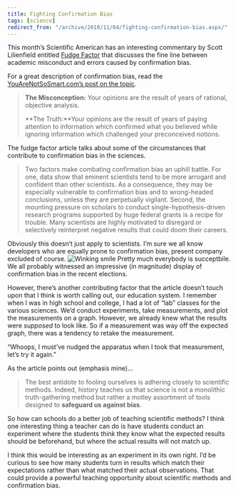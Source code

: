 ```yaml
---
title: Fighting Confirmation Bias
tags: [science]
redirect_from: "/archive/2010/11/04/fighting-confirmation-bias.aspx/"
---
```


This month’s Scientific American has an interesting commentary by Scott Lilienfield entitled [Fudge
Factor](http://www.scientificamerican.com/article.cfm?id=fudge-factor "Fudge Factor") that discusses the fine line between academic misconduct and errors caused by confirmation bias.

For a great description of confirmation bias, read the [YouAreNotSoSmart.com’s post on the topic](http://youarenotsosmart.com/2010/06/23/confirmation-bias/ "You are not so smart - Confirmation Bias").

> **The Misconception:** Your opinions are the result of years of
> rational, objective analysis.
>
> **The Truth:**Your opinions are the result of years of paying
> attention to information which confirmed what you believed while
> ignoring information which challenged your preconceived notions.

The fudge factor article talks about some of the circumstances that contribute to confirmation bias in the sciences.

> Two factors make combating confirmation bias an uphill battle. For
> one, data show that eminent scientists tend to be more arrogant and
> confident than other scientists. As a consequence, they may be
> especially vulnerable to confirmation bias and to wrong-headed
> conclusions, unless they are perpetually vigilant. Second, the
> mounting pressure on scholars to conduct single-hypothesis-driven
> research programs supported by huge federal grants is a recipe for
> trouble. Many scientists are highly motivated to disregard or
> selectively reinterpret negative results that could doom their
> careers.

Obviously this doesn’t just apply to scientists. I’m sure we all know developers who are equally prone to confirmation bias, present company
excluded of course. ![Winking smile](https://haacked.com/assets/images/haacked_com/WindowsLiveWriter/Fighting-Confirmation-Bias_12B38/wlEmoticon-winkingsmile_2.png)
Pretty much everybody is succeptbile. We all probably witnessed an impressive (in magnitude) display of confirmation bias in the recent elections.

However, there’s another contributing factor that the article doesn’t touch upon that I think is worth calling out, our education system. I
remember when I was in high school and college, I had a lot of “lab” classes for the various sciences. We’d conduct experiments, take
measurements, and plot the measurements on a graph. However, we already knew what the results were *supposed* to look like. So if a measurement
was way off the expected graph, there was a tendency to retake the measurement.

“Whoops, I must’ve nudged the apparatus when I took that measurement, let’s try it again.”

As the article points out (emphasis mine)…

> The best antidote to fooling ourselves is adhering closely to
> scientific methods. Indeed, history teaches us that science is not a
> monolithic truth-gathering method but rather a motley assortment of
> tools designed to **safeguard us against bias**.

So how can schools do a better job of teaching scientific methods? I think one interesting thing a teacher can do is have students conduct an
experiment where the students *think* they know what the expected results should be beforehand, but where the actual results will not match up.

I think this would be interesting as an experiment in its own right. I’d be curious to see how many students turn in results which match their
expectations rather than what matched their actual observations. That could provide a powerful teaching opportunity about scientific methods
and confirmation bias.
